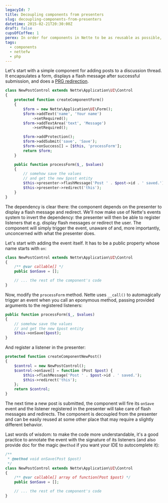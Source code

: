```yaml
---
legacyId: 7
title: Decoupling components from presenters
slug: decoupling-components-from-presenters
datetime: 2015-02-21T20:30:00Z
draft: false
cupsOfCoffee: 1
perex: In order for components in Nette to be as reusable as possible, it is necessary to decouple them from presenters. The cleanest way out of this is to <em>invert</em> the dependency. After all, it's the presenter that requires the component, not vice versa.
tags:
  - components
  - nettefw
  - php
---
```

Let's start with a simple component for adding posts to a discussion thread. It encapsulates a form, displays a flash
message after successful submission, and does a [PRG redirection](http://en.wikipedia.org/wiki/Post/Redirect/Get).

```php
class NewPostControl extends Nette\Application\UI\Control
{
	protected function createComponentForm()
	{
		$form = new Nette\Application\UI\Form();
		$form->addText('name', 'Your name')
			->setRequired();
		$form->addTextArea('text', 'Message')
			->setRequired();

		$form->addProtection();
		$form->addSubmit('save', 'Save');
		$form->onSuccess[] = [$this, 'processForm'];
		return $form;
	}

	public function processForm($_, $values)
	{
		// somehow save the values
		// and get the new $post entity
		$this->presenter->flashMessage('Post ' . $post->id . ' saved.');
		$this->presenter->redirect('this');
	}
}
```

The dependency is clear there: the component depends on the presenter to display a flash message and redirect. We'll
now make use of Nette's events system to invert the dependency: the presenter will then be able to register listeners
that e.g. display flash messages or redirect the user. The component will simply trigger the event, unaware of and,
more importantly, unconcerned with what the presenter does.

Let's start with adding the event itself. It has to be a public property whose name starts with `on`:

```php
class NewPostControl extends Nette\Application\UI\Control
{
	/** @var callable[] */
	public $onSave = [];

	// ... the rest of the component's code
}
```

Now, modify the `processForm` method. Nette uses `__call()` to automagically trigger an event when you call an
eponymous method, passing provided arguments to the registered listeners:

```php
public function processForm($_, $values)
{
	// somehow save the values
	// and get the new $post entity
	$this->onSave($post);
}
```

And register a listener in the presenter:

```php
protected function createComponentNewPost()
{
	$control = new NewPostControl();
	$control->onSave[] = function (Post $post) {
		$this->flashMessage('Post ' . $post->id . ' saved.');
		$this->redirect('this');
	};
	return $control;
}
```

The next time a new post is submitted, the component will fire its `onSave` event and the listener registered in the
presenter will take care of flash messages and redirects. The component is decoupled from the presenter and can be
easily reused at some other place that may require a slightly different behavior.

Last words of wisdom: to make the code more understandable, it's a good practice to annotate the event with the
signature of its listeners (and also provide doc for the magic `@method` if you want your IDE to autocomplete it):

```php
/**
 * @method void onSave(Post $post)
 */
class NewPostControl extends Nette\Application\UI\Control
{
	/** @var callable[] array of function(Post $post) */
	public $onSave = [];

	// ... the rest of the component's code
}
```
